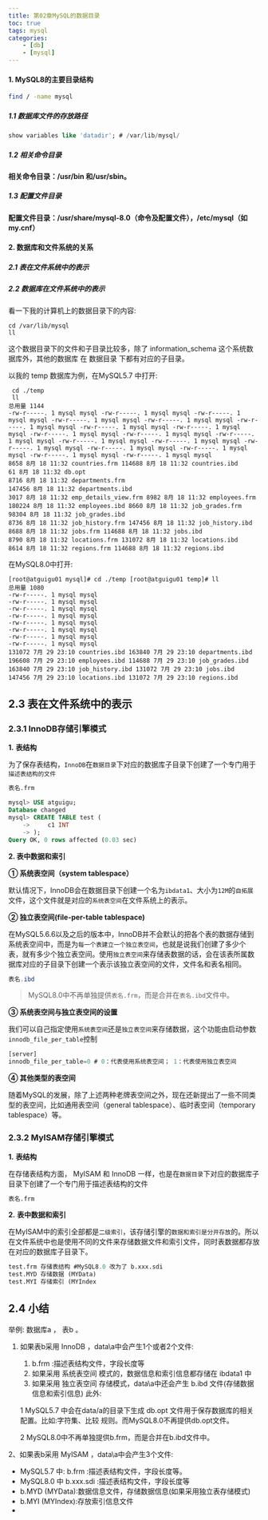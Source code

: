 ```yaml
---
title: 第02章MySQL的数据目录
toc: true
tags: mysql
categories: 
    - [db]
    - [mysql]
---
```


#### **1. MySQL8的主要目录结构**

```sh
find / -name mysql
```

<!--more-->

##### **1.1** **数据库文件的存放路径**

```sql
show variables like 'datadir'; # /var/lib/mysql/
```

##### **1.2** **相关命令目录**

**相关命令目录：/usr/bin 和/usr/sbin。**

#####  **1.3** **配置文件目录**

**配置文件目录：/usr/share/mysql-8.0（命令及配置文件），/etc/mysql（如my.cnf）**

#### **2.** **数据库和文件系统的关系**

##### **2.1** **表在文件系统中的表示**

##### 2.2 数据库在文件系统中的表示

看一下我的计算机上的数据目录下的内容:

```shell
cd /var/lib/mysql  
ll
```

这个数据目录下的文件和子目录比较多，除了 information_schema 这个系统数据库外，其他的数据库 在 数据目录 下都有对应的子目录。

以我的 temp 数据库为例，在MySQL5.7 中打开:

```shell
 cd ./temp 
 ll
总用量 1144
-rw-r-----. 1 mysql mysql -rw-r-----. 1 mysql mysql -rw-r-----. 1 mysql mysql -rw-r-----. 1 mysql mysql -rw-r-----. 1 mysql mysql -rw-r-----. 1 mysql mysql -rw-r-----. 1 mysql mysql -rw-r-----. 1 mysql mysql -rw-r-----. 1 mysql mysql -rw-r-----. 1 mysql mysql -rw-r-----. 1 mysql mysql -rw-r-----. 1 mysql mysql -rw-r-----. 1 mysql mysql -rw-r-----. 1 mysql mysql -rw-r-----. 1 mysql mysql -rw-r-----. 1 mysql mysql -rw-r-----. 1 mysql mysql -rw-r-----. 1 mysql mysql
8658 8月 18 11:32 countries.frm 114688 8月 18 11:32 countries.ibd
61 8月 18 11:32 db.opt
8716 8月 18 11:32 departments.frm
147456 8月 18 11:32 departments.ibd
3017 8月 18 11:32 emp_details_view.frm 8982 8月 18 11:32 employees.frm
180224 8月 18 11:32 employees.ibd 8660 8月 18 11:32 job_grades.frm 98304 8月 18 11:32 job_grades.ibd
8736 8月 18 11:32 job_history.frm 147456 8月 18 11:32 job_history.ibd
8688 8月 18 11:32 jobs.frm 114688 8月 18 11:32 jobs.ibd
8790 8月 18 11:32 locations.frm 131072 8月 18 11:32 locations.ibd
8614 8月 18 11:32 regions.frm 114688 8月 18 11:32 regions.ibd
```

在MySQL8.0中打开:

```shell
[root@atguigu01 mysql]# cd ./temp [root@atguigu01 temp]# ll
总用量 1080
-rw-r-----. 1 mysql mysql 
-rw-r-----. 1 mysql mysql 
-rw-r-----. 1 mysql mysql 
-rw-r-----. 1 mysql mysql 
-rw-r-----. 1 mysql mysql 
-rw-r-----. 1 mysql mysql 
-rw-r-----. 1 mysql mysql 
-rw-r-----. 1 mysql mysql
131072 7月 29 23:10 countries.ibd 163840 7月 29 23:10 departments.ibd 196608 7月 29 23:10 employees.ibd 114688 7月 29 23:10 job_grades.ibd 163840 7月 29 23:10 job_history.ibd 131072 7月 29 23:10 jobs.ibd
147456 7月 29 23:10 locations.ibd 131072 7月 29 23:10 regions.ibd
```



## 2.3 表在文件系统中的表示

###  **2.3.1 InnoDB存储引擎模式**

**1.** **表结构**

为了保存表结构，`InnoDB`在`数据目录`下对应的数据库子目录下创建了一个专门用于`描述表结构的文件`

```sh
表名.frm
```

````sql
mysql> USE atguigu;
Database changed
mysql> CREATE TABLE test (
    ->     c1 INT
    -> );
Query OK, 0 rows affected (0.03 sec)
````

**2. 表中数据和索引**

**① 系统表空间（system tablespace）**

默认情况下，InnoDB会在数据目录下创建一个名为`ibdata1`、大小为`12M`的`自拓展`文件，这个文件就是对应的`系统表空间`在文件系统上的表示。

**② 独立表空间(file-per-table tablespace)**

在MySQL5.6.6以及之后的版本中，InnoDB并不会默认的把各个表的数据存储到系统表空间中，而是为`每一个表建立一个独立表空间`，也就是说我们创建了多少个表，就有多少个独立表空间。使用`独立表空间`来存储表数据的话，会在该表所属数据库对应的子目录下创建一个表示该独立表空间的文件，文件名和表名相同。


```java
表名.ibd
```

> MySQL8.0中不再单独提供`表名.frm`，而是合并在`表名.ibd`文件中。

**③ 系统表空间与独立表空间的设置**

我们可以自己指定使用`系统表空间`还是`独立表空间`来存储数据，这个功能由启动参数`innodb_file_per_table`控制

```sql
[server] 
innodb_file_per_table=0 # 0：代表使用系统表空间； 1：代表使用独立表空间
```

**④ 其他类型的表空间**

随着MySQL的发展，除了上述两种老牌表空间之外，现在还新提出了一些不同类型的表空间，比如通用表空间（general tablespace）、临时表空间（temporary tablespace）等。

###  **2.3.2 MyISAM存储引擎模式**

**1.** **表结构**

在存储表结构方面， MyISAM 和 InnoDB 一样，也是在`数据目录`下对应的数据库子目录下创建了一个专门用于描述表结构的文件

```sql
表名.frm
```

**2.** **表中数据和索引**

在MyISAM中的索引全部都是`二级索引`，该存储引擎的`数据和索引是分开存放`的。所以在文件系统中也是使用不同的文件来存储数据文件和索引文件，同时表数据都存放在对应的数据库子目录下。

```sql
test.frm 存储表结构 #MySQL8.0 改为了 b.xxx.sdi
test.MYD 存储数据 (MYData) 
test.MYI 存储索引 (MYIndex
```

## 2.4 小结

举例: 数据库a ， 表b 。

1. 如果表b采用 InnoDB ，data\a中会产生1个或者2个文件:

   1. b.frm :描述表结构文件，字段长度等
   2. 如果采用 系统表空间 模式的，数据信息和索引信息都存储在 ibdata1 中
   3. 如果采用 独立表空间 存储模式，data\a中还会产生 b.ibd 文件(存储数据信息和索引信息) 此外:

   1 MySQL5.7 中会在data/a的目录下生成 db.opt 文件用于保存数据库的相关配置。比如:字符集、比较 规则。而MySQL8.0不再提供db.opt文件。

   2 MySQL8.0中不再单独提供b.frm，而是合并在b.ibd文件中。

2、如果表b采用 MyISAM ，data\a中会产生3个文件:

- MySQL5.7 中: b.frm :描述表结构文件，字段长度等。
- MySQL8.0 中 b.xxx.sdi :描述表结构文件，字段长度等
- b.MYD (MYData):数据信息文件，存储数据信息(如果采用独立表存储模式)
- b.MYI (MYIndex):存放索引信息文件
- 